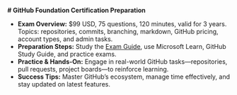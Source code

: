 **# GitHub Foundation Certification Preparation**

- **Exam Overview:** $99 USD, 75 questions, 120 minutes, valid for 3 years. Topics: repositories, commits, branching, markdown, GitHub pricing, account types, and admin tasks.
- **Preparation Steps:** Study the [Exam Guide](https://education.github.com/experiences/foundations_certificate), use Microsoft Learn, GitHub Study Guide, and practice exams.
- **Practice & Hands-On:** Engage in real-world GitHub tasks—repositories, pull requests, project boards—to reinforce learning.
- **Success Tips:** Master GitHub’s ecosystem, manage time effectively, and stay updated on latest features. 